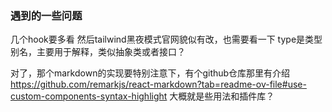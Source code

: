 ### 遇到的一些问题
几个hook要多看
然后tailwind黑夜模式官网貌似有改，也需要看一下
type是类型别名，主要用于解释，类似抽象类或者接口？


对了，那个markdown的实现要特别注意下，有个github仓库那里有介绍 https://github.com/remarkjs/react-markdown?tab=readme-ov-file#use-custom-components-syntax-highlight
大概就是些用法和插件库？